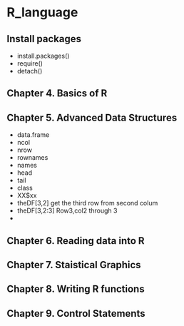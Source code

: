 # R_language
## Install packages
- install.packages()
- require()
- detach()
## Chapter 4. Basics of R
## Chapter 5. Advanced Data Structures
- data.frame
- ncol
- nrow
- rownames
- names
- head
- tail
- class
- XX$xx
- theDF[3,2] get the third row from second colum
- theDF[3,2:3] Row3,col2 through 3
-
## Chapter 6. Reading data into R
## Chapter 7. Staistical Graphics
## Chapter 8. Writing R functions
## Chapter 9. Control Statements
